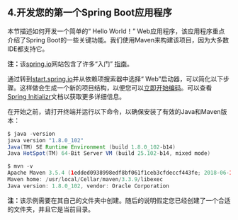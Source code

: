 <h2>4.开发您的第一个Spring Boot应用程序</h2>

本节描述如何开发一个简单的“ Hello World！” Web应用程序，该应用程序重点介绍了Spring Boot的一些关键功能。我们使用Maven来构建该项目，因为大多数IDE都支持它。

<b>注：</b>该[spring.io](https://spring.io/)网站包含了许多“入门” [指南](https://spring.io/guides)。

通过转到[start.spring.io](https://start.spring.io/)并从依赖项搜索器中选择“ Web”启动器，可以简化以下步骤。这样做会生成一个新的项目结构，以便您可以[立即开始编码](https://docs.spring.io/spring-boot/docs/current/reference/html/getting-started.html#getting-started-first-application-code)。可以查看[Spring Initializr](https://docs.spring.io/initializr/docs/current/reference/html//#user-guide)文档以获取更多详细信息。

在开始之前，请打开终端并运行以下命令，以确保安装了有效的Java和Maven版本：

```java
$ java -version
java version "1.8.0_102"
Java(TM) SE Runtime Environment (build 1.8.0_102-b14)
Java HotSpot(TM) 64-Bit Server VM (build 25.102-b14, mixed mode)
```

```java
$ mvn -v
Apache Maven 3.5.4 (1edded0938998edf8bf061f1ceb3cfdeccf443fe; 2018-06-17T14:33:14-04:00)
Maven home: /usr/local/Cellar/maven/3.3.9/libexec
Java version: 1.8.0_102, vendor: Oracle Corporation
```

<b>注：</b>该示例需要在其自己的文件夹中创建。随后的说明假定您已经创建了一个合适的文件夹，并且它是当前目录。